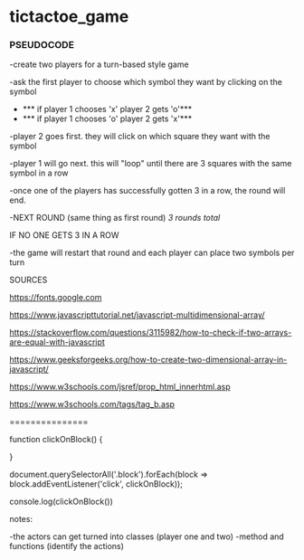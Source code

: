 # tictactoe_game

### PSEUDOCODE 

-create two players for a turn-based style game

-ask the first player to choose which symbol they want by clicking on the symbol
- *** if player 1 chooses 'x' player 2 gets 'o'***
- *** if player 1 chooses 'o' player 2 gets 'x'***

-player 2 goes first. they will click on which square they want with the symbol

-player 1 will go next. this will "loop" until there are 3 squares with the same symbol in a row

-once one of the players has successfully gotten 3 in a row, the round will end. 

-NEXT ROUND (same thing as first round) *3 rounds total*


IF NO ONE GETS 3 IN A ROW

-the game will restart that round and each player can place two symbols per turn








SOURCES

https://fonts.google.com

https://www.javascripttutorial.net/javascript-multidimensional-array/

https://stackoverflow.com/questions/3115982/how-to-check-if-two-arrays-are-equal-with-javascript

https://www.geeksforgeeks.org/how-to-create-two-dimensional-array-in-javascript/

https://www.w3schools.com/jsref/prop_html_innerhtml.asp

https://www.w3schools.com/tags/tag_b.asp



===============

function clickOnBlock() {

}

document.querySelectorAll('.block').forEach(block => block.addEventListener('click', clickOnBlock));

console.log(clickOnBlock())



notes:
 
-the actors can get turned into classes (player one and two)
-method and functions (identify the actions)